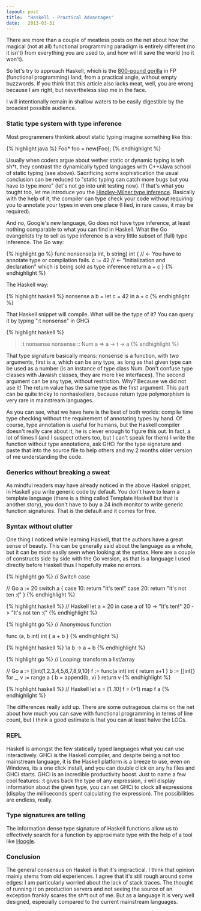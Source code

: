 ```yaml
---
layout: post
title:  "Haskell - Practical Advantages"
date:   2013-03-31
---
```


<p>
    There are more than a couple of meatless posts on the net about how the magical (not at all) functional programming paradigm is entirely different (no it isn't)
    from everything you are used to, and how will it save the world (no it won't).
</p>

<p>
    So let's try to approach Haskell, which is the <a href="http://stackoverflow.com/a/809983/441291">800-pound gorilla</a> in FP (functional programming) land, from a practical
    angle, without empty buzzwords. If you think that this article also lacks meat, well, you are wrong because I am right, but nevertheless slap me in the face.
</p>

<p>
    I will intentionally remain in shallow waters to be easily digestible by the broadest possible audience.
</p>

<h3>Static type system with type inference</h3>

<p>
    Most programmers thinkink about static typing imagine something like this:
</p>

{% highlight java %}
    Foo* foo = new(Foo);
{% endhighlight %}

<p>
    Usually when coders argue about wether static or dynamic typing is teh sh*t, they contrast the dynamically typed languages with C++/Java school of static typing (see above).
    Sacrificing some sophistication the usual conclusion can be reduced to "static typing can catch more bugs but you have to type more" (let's not go into unit testing now).
    If that's what you tought too, let me introduce you the <a href="http://en.wikipedia.org/wiki/Hindley%E2%80%93Milner">Hindley-Milner type inference</a>. Basically with the help of it,
    the compiler can type check your code without requiring you to annotate your types in even one place (I lied, in rare cases, it may be required).
</p>

<p>
    And no, Google's new language, Go does not have type inference, at least nothing comparable to what you can find in Haskell.
    What the Go evangelists try to sell as type inference is a very little subset of (full) type inference. The Go way:
</p>

{% highlight go %}
func nonsense(a int, b string) int {    // <- You have to annotate type or compilation fails.
    c := 42 // <- "Initialization and declaration" which is being sold as type inference
    return a + c
}
{% endhighlight %}

<p>
    The Haskell way:
</p>

{% highlight haskell %}
nonsense a b = let c = 42 in a + c
{% endhighlight %}

<p>
    That Haskell snippet will compile. What will be the type of it? You can query it by typing ":t nonsense" in GHCi
</p>

{% highlight haskell %}
> :t nonsense
nonsense :: Num a => a -> t -> a
{% endhighlight %}

<p>
    That type signature basically means: nonsense is a function, with two arguments, first is a, which can be any type, as long as that given type can be used as
    a number (is an instance of type class Num. Don't confuse type classes with Javaish classes, they are more like interfaces). The second argument can be any type, without
    restriction. Why? Because we did not use it! The return value has the same type as the first argument. This part can be quite tricky to nonhaskellers, because return type
    polymorphism is very rare in mainstream languages.
</p>

<p>
    As you can see, what we have here is the best of both worlds: compile time type checking without the requirement of annotating types by hand. Of course, type annotation is
    useful for humans, but the Haskell compiler doesn't really care about it, he is clever enough to figure this out. In fact, a lot of times I (and I suspect others too, but I can't
    speak for them) I write the function without type annotations, ask GHCi for the type signature and paste that into the source file to help others and my 2 months older version of
    me understanding the code.
</p>

<h3>Generics without breaking a sweat</h3>

<p>
    As mindful readers may have already noticed in the above Haskell snippet, in Haskell you write generic code by default. You don't have to learn a template language
    (there is a thing called Template Haskell but that is another story), you don't have to buy a 24 inch monitor to write generic function signatures. That is the default and
    it comes for free.
</p>

<h3>Syntax without clutter</h3>

<p>
    One thing I noticed while learning Haskell, that the authors have a great sense of beauty. This can be generally said about the language as a whole, but it can be most easily
    seen when looking at the syntax. Here are a couple of constructs side by side with the Go version, as that is a language I used directly before Haskell thus I hopefully
    make no errors.
</p>

{% highlight go %}
// Switch case

// Go
a := 20
switch a {
    case 10:
            return "It's ten!"
    case 20:
            return "It's not ten :("
}
{% endhighlight %}

{% highlight haskell %}
// Haskell
let a = 20
in case a of
    10  -> "It's ten!"
    20  -> "It's not ten :("
{% endhighlight %}

{% highlight go %}
// Anonymous function

func (a, b int) int {
    a + b
}
{% endhighlight %}

{% highlight haskell %}
\a b -> a + b
{% endhighlight %}

{% highlight go %}
// Looping: transform a list/array

// Go
a := []int{1,2,3,4,5,6,7,8,9,10}
f := func(a int) int {
    return a+1
}
b := []int{}
for _, v := range a {
    b = append(b, v)
}
return v
{% endhighlight %}

{% highlight haskell %}
// Haskell
let a = [1..10]
    f = (+1)
map f a
{% endhighlight %}

<p>
    The differences really add up. There are some outrageous claims on the net about how much you can save with functional programming in terms of line count, but I think
    a good estimate is that you can at least halve the LOCs.
</p>

<h3>REPL</h3>

<p>
    Haskell is amongst the few statically typed languages what you can use interactively. GHCi is the Haskell compiler, and despite being a not too mainstream language, it is
    the Haskell platform is a breeze to use, even on Windows, its a one click install, and you can double click on any hs files and GHCi starts. GHCi is an incredible productivity
    boost. Just to name a few cool features: :t gives back the type of any expression, :i will display information about the given type, you can set GHCi to clock all expressions
    (display the milliseconds spent calculating the expression). The possibilities are endless, really.
</p>

<h3>Type signatures are telling</h3>

<p>
    The information dense type signature of Haskell functions allow us to effectively search for a function by approximate type with the help of a tool like
    <a href="http://www.haskell.org/hoogle/">Hoogle</a>.
</p>

<h3>Conclusion</h3>

<p>
    The general consensus on Haskell is that it's impractical. I think that opinion mainly stems from old experiences. I agree that it's still rough around some edges:
    I am particularly worried about the lack of stack traces. The thought of running it on production servers and not seeing the source of an exception frankly scares the
    sh*t out of me. But as a language it is very well designed, especially compared to the current mainstream languages.
</p>

